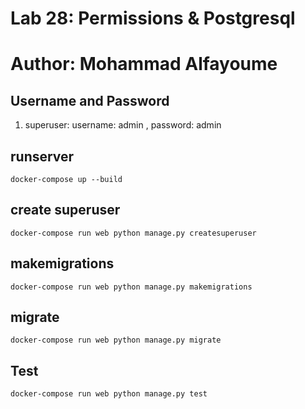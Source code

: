 # Lab 28: Permissions & Postgresql

# Author: Mohammad Alfayoume

## Username and Password

1. superuser: username: admin , password: admin

## runserver

`docker-compose up --build`

## create superuser
`docker-compose run web python manage.py createsuperuser`

## makemigrations
`docker-compose run web python manage.py makemigrations`

## migrate
`docker-compose run web python manage.py migrate`

## Test
`docker-compose run web python manage.py test`